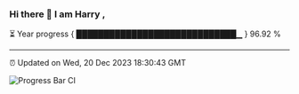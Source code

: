### Hi there 👋 I am Harry , 

⏳ Year progress { █████████████████████████████▁ } 96.92 %

---

⏰ Updated on Wed, 20 Dec 2023 18:30:43 GMT

![Progress Bar CI](https://github.com/duykhang68/duykhang68/workflows/Progress%20Bar%20CI/badge.svg)
